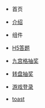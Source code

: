 - 首页
 - [介绍](/)

- 组件
 - [H5答题](components/answer)
 - [九宫格抽奖](components/lottery)
 - [转盘抽奖](components/circleLottery)
 - [游戏登录](components/login)
 - [toast](components/toast)